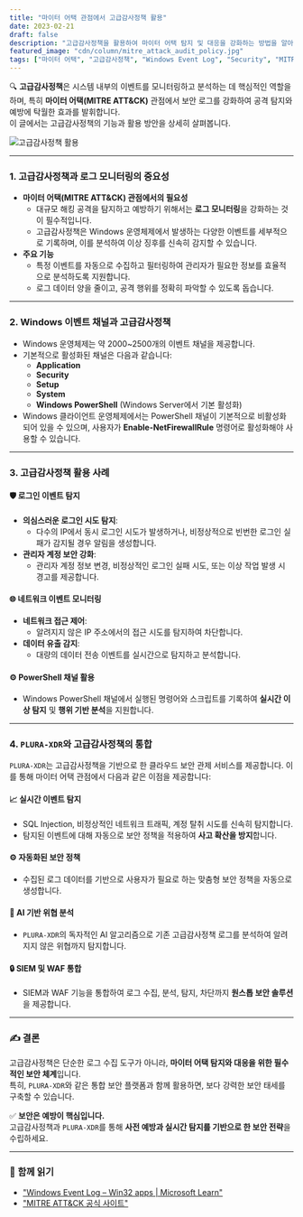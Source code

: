 ```yaml
---
title: "마이터 어택 관점에서 고급감사정책 활용"
date: 2023-02-21
draft: false
description: "고급감사정책을 활용하여 마이터 어택 탐지 및 대응을 강화하는 방법을 알아봅니다."
featured_image: "cdn/column/mitre_attack_audit_policy.jpg"
tags: ["마이터 어택", "고급감사정책", "Windows Event Log", "Security", "MITRE ATT&CK"]
---
```


🔍 **고급감사정책**은 시스템 내부의 이벤트를 모니터링하고 분석하는 데 핵심적인 역할을 하며, 특히 **마이터 어택(MITRE ATT&CK)** 관점에서 보안 로그를 강화하여 공격 탐지와 예방에 탁월한 효과를 발휘합니다.  
이 글에서는 고급감사정책의 기능과 활용 방안을 상세히 살펴봅니다.

![고급감사정책 활용](https://blog.plura.io/cdn/column/mitre_attack_audit_policy.jpg)

<!--more-->
---

### 1. **고급감사정책과 로그 모니터링의 중요성**
   - **마이터 어택(MITRE ATT&CK) 관점에서의 필요성**
      - 대규모 해킹 공격을 탐지하고 예방하기 위해서는 **로그 모니터링**을 강화하는 것이 필수적입니다.
      - 고급감사정책은 Windows 운영체제에서 발생하는 다양한 이벤트를 세부적으로 기록하며, 이를 분석하여 이상 징후를 신속히 감지할 수 있습니다.
   - **주요 기능**
      - 특정 이벤트를 자동으로 수집하고 필터링하여 관리자가 필요한 정보를 효율적으로 분석하도록 지원합니다.
      - 로그 데이터 양을 줄이고, 공격 행위를 정확히 파악할 수 있도록 돕습니다.

---

### 2. **Windows 이벤트 채널과 고급감사정책**
   - Windows 운영체제는 약 2000~2500개의 이벤트 채널을 제공합니다.
   - 기본적으로 활성화된 채널은 다음과 같습니다:
     - **Application**
     - **Security**
     - **Setup**
     - **System**
     - **Windows PowerShell** (Windows Server에서 기본 활성화)
   - Windows 클라이언트 운영체제에서는 PowerShell 채널이 기본적으로 비활성화되어 있을 수 있으며, 사용자가 **Enable-NetFirewallRule** 명령어로 활성화해야 사용할 수 있습니다.

---

### 3. **고급감사정책 활용 사례**
#### 🛡️ **로그인 이벤트 탐지**
- **의심스러운 로그인 시도 탐지**:
  - 다수의 IP에서 동시 로그인 시도가 발생하거나, 비정상적으로 빈번한 로그인 실패가 감지될 경우 알림을 생성합니다.
- **관리자 계정 보안 강화**:
  - 관리자 계정 정보 변경, 비정상적인 로그인 실패 시도, 또는 이상 작업 발생 시 경고를 제공합니다.

#### 🌐 **네트워크 이벤트 모니터링**
- **네트워크 접근 제어**:
  - 알려지지 않은 IP 주소에서의 접근 시도를 탐지하여 차단합니다.
- **데이터 유출 감지**:
  - 대량의 데이터 전송 이벤트를 실시간으로 탐지하고 분석합니다.

#### ⚙️ **PowerShell 채널 활용**
- Windows PowerShell 채널에서 실행된 명령어와 스크립트를 기록하여 **실시간 이상 탐지** 및 **행위 기반 분석**을 지원합니다.

---

### 4. **`PLURA-XDR`와 고급감사정책의 통합**
   `PLURA-XDR`는 고급감사정책을 기반으로 한 클라우드 보안 관제 서비스를 제공합니다. 이를 통해 마이터 어택 관점에서 다음과 같은 이점을 제공합니다:

#### 📈 **실시간 이벤트 탐지**
- SQL Injection, 비정상적인 네트워크 트래픽, 계정 탈취 시도를 신속히 탐지합니다.
- 탐지된 이벤트에 대해 자동으로 보안 정책을 적용하여 **사고 확산을 방지**합니다.

#### ⚙️ **자동화된 보안 정책**
- 수집된 로그 데이터를 기반으로 사용자가 필요로 하는 맞춤형 보안 정책을 자동으로 생성합니다.

#### 🧠 **AI 기반 위협 분석**
- `PLURA-XDR`의 독자적인 AI 알고리즘으로 기존 고급감사정책 로그를 분석하여 알려지지 않은 위협까지 탐지합니다.

#### 🔒 **SIEM 및 WAF 통합**
- SIEM과 WAF 기능을 통합하여 로그 수집, 분석, 탐지, 차단까지 **원스톱 보안 솔루션**을 제공합니다.

---

### ✍️ 결론
고급감사정책은 단순한 로그 수집 도구가 아니라, **마이터 어택 탐지와 대응을 위한 필수적인 보안 체계**입니다.  
특히, `PLURA-XDR`와 같은 통합 보안 플랫폼과 함께 활용하면, 보다 강력한 보안 태세를 구축할 수 있습니다.

✅ **보안은 예방이 핵심입니다.**  
고급감사정책과 `PLURA-XDR`를 통해 **사전 예방과 실시간 탐지를 기반으로 한 보안 전략**을 수립하세요.

---

### 📖 **함께 읽기**
- ["Windows Event Log – Win32 apps | Microsoft Learn"](https://learn.microsoft.com/en-us/windows/win32/eventlog)
- ["MITRE ATT&CK 공식 사이트"](https://attack.mitre.org/)
